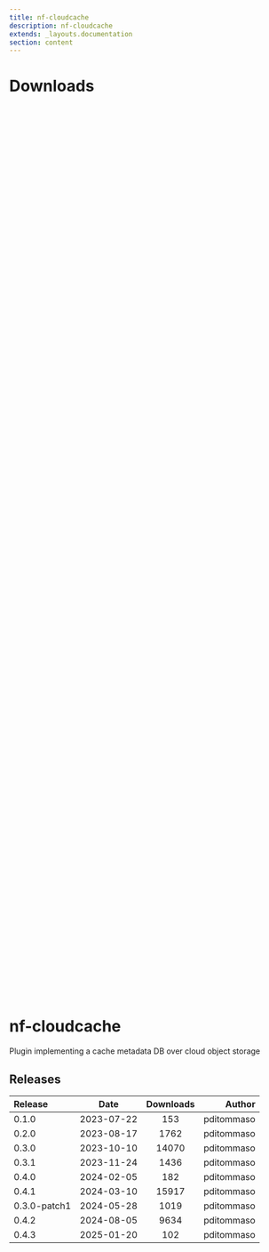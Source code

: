 ```yaml
---
title: nf-cloudcache
description: nf-cloudcache
extends: _layouts.documentation
section: content
---
```


# Downloads

<div style="position: relative; height:40vh; width:80vw">
    <canvas id="releases"></canvas>
</div>
<script type="module" src="nf-plugins-stats/docs/nf-cloudcache/nf-cloudcache.js"></script>

# nf-cloudcache
Plugin implementing a cache metadata DB over cloud object storage 


## Releases

| Release                               |                       Date                       |                   Downloads                    |                           Author |
| :------------ |:------------------------------------------------:|:----------------------------------------------:|---------------------------------:|
 |  0.1.0                                               | 2023-07-22                                          | 153                                                | pditommaso                                         |
 |  0.2.0                                               | 2023-08-17                                          | 1762                                               | pditommaso                                         |
 |  0.3.0                                               | 2023-10-10                                          | 14070                                              | pditommaso                                         |
 |  0.3.1                                               | 2023-11-24                                          | 1436                                               | pditommaso                                         |
 |  0.4.0                                               | 2024-02-05                                          | 182                                                | pditommaso                                         |
 |  0.4.1                                               | 2024-03-10                                          | 15917                                              | pditommaso                                         |
 |  0.3.0-patch1                                        | 2024-05-28                                          | 1019                                               | pditommaso                                         |
 |  0.4.2                                               | 2024-08-05                                          | 9634                                               | pditommaso                                         |
 |  0.4.3                                               | 2025-01-20                                          | 102                                                | pditommaso                                         |
